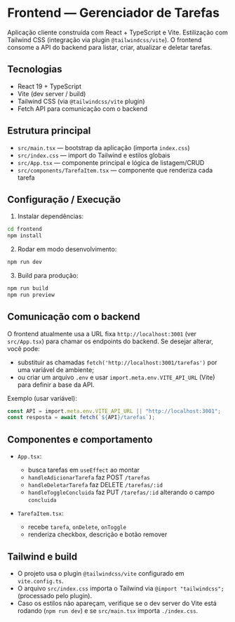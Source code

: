 # Frontend — Gerenciador de Tarefas

Aplicação cliente construída com React + TypeScript e Vite. Estilização com Tailwind CSS (integração via plugin `@tailwindcss/vite`). O frontend consome a API do backend para listar, criar, atualizar e deletar tarefas.

## Tecnologias

- React 19 + TypeScript
- Vite (dev server / build)
- Tailwind CSS (via `@tailwindcss/vite` plugin)
- Fetch API para comunicação com o backend

## Estrutura principal

- `src/main.tsx` — bootstrap da aplicação (importa `index.css`)
- `src/index.css` — import do Tailwind e estilos globais
- `src/App.tsx` — componente principal e lógica de listagem/CRUD
- `src/components/TarefaItem.tsx` — componente que renderiza cada tarefa

## Configuração / Execução

1.  Instalar dependências:

```bash
cd frontend
npm install
```

2.  Rodar em modo desenvolvimento:

```bash
npm run dev
```

3.  Build para produção:

```bash
npm run build
npm run preview
```

## Comunicação com o backend

O frontend atualmente usa a URL fixa `http://localhost:3001` (ver `src/App.tsx`) para chamar os endpoints do backend. Se desejar alterar, você pode:

- substituir as chamadas `fetch('http://localhost:3001/tarefas')` por uma variável de ambiente;
- ou criar um arquivo `.env` e usar `import.meta.env.VITE_API_URL` (Vite) para definir a base da API.

Exemplo (usar variável):

```ts
const API = import.meta.env.VITE_API_URL || "http://localhost:3001";
const resposta = await fetch(`${API}/tarefas`);
```

## Componentes e comportamento

- `App.tsx`:

  - busca tarefas em `useEffect` ao montar
  - `handleAdicionarTarefa` faz POST `/tarefas`
  - `handleDeletarTarefa` faz DELETE `/tarefas/:id`
  - `handleToggleConcluida` faz PUT `/tarefas/:id` alterando o campo `concluida`

- `TarefaItem.tsx`:
  - recebe `tarefa`, `onDelete`, `onToggle`
  - renderiza checkbox, descrição e botão remover

## Tailwind e build

- O projeto usa o plugin `@tailwindcss/vite` configurado em `vite.config.ts`.
- O arquivo `src/index.css` importa o Tailwind via `@import "tailwindcss";` (processado pelo plugin).
- Caso os estilos não apareçam, verifique se o dev server do Vite está rodando (`npm run dev`) e se `src/main.tsx` importa `./index.css`.
